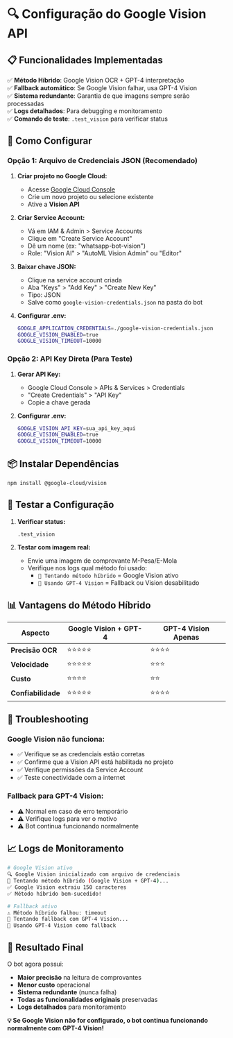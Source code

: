 # 🔍 Configuração do Google Vision API

## 📋 **Funcionalidades Implementadas**

✅ **Método Híbrido**: Google Vision OCR + GPT-4 interpretação  
✅ **Fallback automático**: Se Google Vision falhar, usa GPT-4 Vision  
✅ **Sistema redundante**: Garantia de que imagens sempre serão processadas  
✅ **Logs detalhados**: Para debugging e monitoramento  
✅ **Comando de teste**: `.test_vision` para verificar status  

## 🚀 **Como Configurar**

### **Opção 1: Arquivo de Credenciais JSON (Recomendado)**

1. **Criar projeto no Google Cloud:**
   - Acesse [Google Cloud Console](https://console.cloud.google.com)
   - Crie um novo projeto ou selecione existente
   - Ative a **Vision API**

2. **Criar Service Account:**
   - Vá em IAM & Admin > Service Accounts
   - Clique em "Create Service Account"
   - Dê um nome (ex: "whatsapp-bot-vision")
   - Role: "Vision AI" > "AutoML Vision Admin" ou "Editor"

3. **Baixar chave JSON:**
   - Clique na service account criada
   - Aba "Keys" > "Add Key" > "Create New Key"
   - Tipo: JSON
   - Salve como `google-vision-credentials.json` na pasta do bot

4. **Configurar .env:**
   ```bash
   GOOGLE_APPLICATION_CREDENTIALS=./google-vision-credentials.json
   GOOGLE_VISION_ENABLED=true
   GOOGLE_VISION_TIMEOUT=10000
   ```

### **Opção 2: API Key Direta (Para Teste)**

1. **Gerar API Key:**
   - Google Cloud Console > APIs & Services > Credentials
   - "Create Credentials" > "API Key"
   - Copie a chave gerada

2. **Configurar .env:**
   ```bash
   GOOGLE_VISION_API_KEY=sua_api_key_aqui
   GOOGLE_VISION_ENABLED=true
   GOOGLE_VISION_TIMEOUT=10000
   ```

## 📦 **Instalar Dependências**

```bash
npm install @google-cloud/vision
```

## 🧪 **Testar a Configuração**

1. **Verificar status:**
   ```
   .test_vision
   ```

2. **Testar com imagem real:**
   - Envie uma imagem de comprovante M-Pesa/E-Mola
   - Verifique nos logs qual método foi usado:
     - `🚀 Tentando método híbrido` = Google Vision ativo
     - `🧠 Usando GPT-4 Vision` = Fallback ou Vision desabilitado

## 📊 **Vantagens do Método Híbrido**

| Aspecto | Google Vision + GPT-4 | GPT-4 Vision Apenas |
|---------|----------------------|-------------------|
| **Precisão OCR** | ⭐⭐⭐⭐⭐ | ⭐⭐⭐⭐ |
| **Velocidade** | ⭐⭐⭐⭐⭐ | ⭐⭐⭐ |
| **Custo** | ⭐⭐⭐⭐ | ⭐⭐ |
| **Confiabilidade** | ⭐⭐⭐⭐⭐ | ⭐⭐⭐⭐ |

## 🔧 **Troubleshooting**

### **Google Vision não funciona:**
- ✅ Verifique se as credenciais estão corretas
- ✅ Confirme que a Vision API está habilitada no projeto
- ✅ Verifique permissões da Service Account
- ✅ Teste conectividade com a internet

### **Fallback para GPT-4 Vision:**
- ⚠️ Normal em caso de erro temporário
- ⚠️ Verifique logs para ver o motivo
- ⚠️ Bot continua funcionando normalmente

## 📈 **Logs de Monitoramento**

```bash
# Google Vision ativo
🔍 Google Vision inicializado com arquivo de credenciais
🚀 Tentando método híbrido (Google Vision + GPT-4)...
✅ Google Vision extraiu 150 caracteres
✅ Método híbrido bem-sucedido!

# Fallback ativo
⚠️ Método híbrido falhou: timeout
🔄 Tentando fallback com GPT-4 Vision...
🧠 Usando GPT-4 Vision como fallback
```

## 🎯 **Resultado Final**

O bot agora possui:
- **Maior precisão** na leitura de comprovantes
- **Menor custo** operacional
- **Sistema redundante** (nunca falha)
- **Todas as funcionalidades originais** preservadas
- **Logs detalhados** para monitoramento

**💡 Se Google Vision não for configurado, o bot continua funcionando normalmente com GPT-4 Vision!**